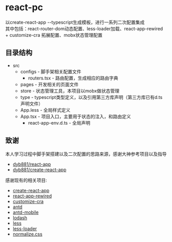 # react-pc 

以create-react-app --typescript生成模板，进行一系列二次配置集成<br>
其中包括：react-router-dom动态配置、less-loader加载、react-app-rewired + customize-cra 拓展配置、mobx状态管理配置

## 目录结构

- src
	- configs - 脚手架相关配置文件
		- routers.tsx - 路由配置，生成相应的路由字典
	- pages - 开发相关的页面文件
	- store - 状态管理工具，本项目以mobx做状态管理
	- type - typescript类型定义，以及引用第三方库声明（第三方库已有d.ts声明文件）
	- App.less - 全局样式定义
  - App.tsx - 项目入口，主要用于状态的注入，和路由定义
	- react-app-env.d.ts - 全局声明

## 致谢

本人学习过程中脚手架搭建以及二次配置的思路来源，感谢大神参考项目以及指导

- [dyb881/react-app](https://github.com/dyb881/react-app)
- [dyb881/create-react-app](https://github.com/dyb881/create-react-app)

感谢现有的相关项目:

- [create-react-app](https://github.com/facebook/create-react-app)
- [react-app-rewired](https://github.com/timarney/react-app-rewired)
- [customize-cra](https://github.com/arackaf/customize-cra)
- [antd](https://ant.design/docs/react/introduce-cn)
- [antd-mobile](https://mobile.ant.design/docs/react/introduce-cn)
- [lodash](https://www.lodashjs.com/docs/latest)
- [less](http://lesscss.org)
- [less-loader](https://webpack.docschina.org/loaders/less-loader)
- [normalize.css](https://github.com/necolas/normalize.css)